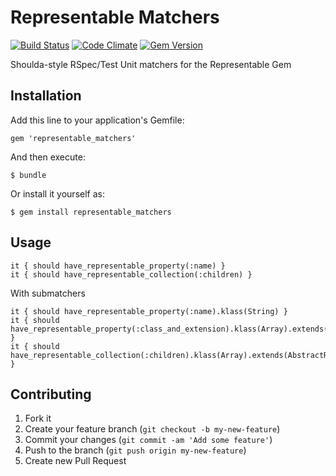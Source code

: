 # Representable Matchers

[![Build Status](https://travis-ci.org/CodingZeal/representable_matchers.png?branch=master)](https://travis-ci.org/CodingZeal/representable_matchers) [![Code Climate](https://codeclimate.com/github/CodingZeal/representable_matchers.png)](https://codeclimate.com/github/CodingZeal/representable_matchers) [![Gem Version](https://badge.fury.io/rb/representable_matchers.png)](http://badge.fury.io/rb/representable_matchers)

Shoulda-style RSpec/Test Unit matchers for the Representable Gem

## Installation

Add this line to your application's Gemfile:

    gem 'representable_matchers'

And then execute:

    $ bundle

Or install it yourself as:

    $ gem install representable_matchers

## Usage

    it { should have_representable_property(:name) }
    it { should have_representable_collection(:children) }

With submatchers

    it { should have_representable_property(:name).klass(String) }
    it { should have_representable_property(:class_and_extension).klass(Array).extends(AbstractRepresenter) }
    it { should have_representable_collection(:children).klass(Array).extends(AbstractRepresenter).parse_strategy(:sync) }

## Contributing

1. Fork it
2. Create your feature branch (`git checkout -b my-new-feature`)
3. Commit your changes (`git commit -am 'Add some feature'`)
4. Push to the branch (`git push origin my-new-feature`)
5. Create new Pull Request
